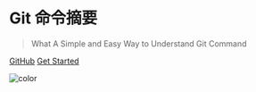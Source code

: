 <!-- ![logo](_media/icon.svg) -->

# Git 命令摘要

> What A Simple and Easy Way to Understand Git Command


[GitHub](https://github.com/biuxbiu)
[Get Started](/base/#git)

![color](#fff)

